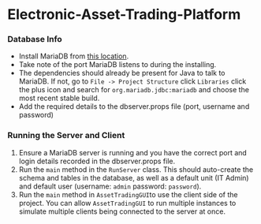 # Electronic-Asset-Trading-Platform

### Database Info

- Install MariaDB from [this location](https://mariadb.org/download/).
- Take note of the port MariaDB listens to during the installing. 
- The dependencies should already be present for Java to talk to MariaDB. If not, go to `File -> Project Structure` click `Libraries` click the plus icon and search for `org.mariadb.jdbc:mariadb` and choose the most recent stable build.
- Add the required details to the dbserver.props file (port, username and password)

### Running the Server and Client

1. Ensure a MariaDB server is running and you have the correct port and login details recorded in the dbserver.props file.
2. Run the ```main``` method in the ```RunServer``` class. This should auto-create the schema and tables in the database, as well as a default unit (IT Admin) and default user (username: ```admin``` password: ```password```).
3. Run the ```main``` method in ```AssetTradingGUI```to use the client side of the project.  You can allow ```AssetTradingGUI``` to run multiple instances to simulate multiple clients being connected to the server at once.
